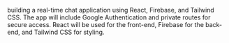 
building a real-time chat application using React, Firebase, and Tailwind CSS. The app will include Google Authentication and private routes for secure access. React will be used for the front-end, Firebase for the back-end, and Tailwind CSS for styling.


